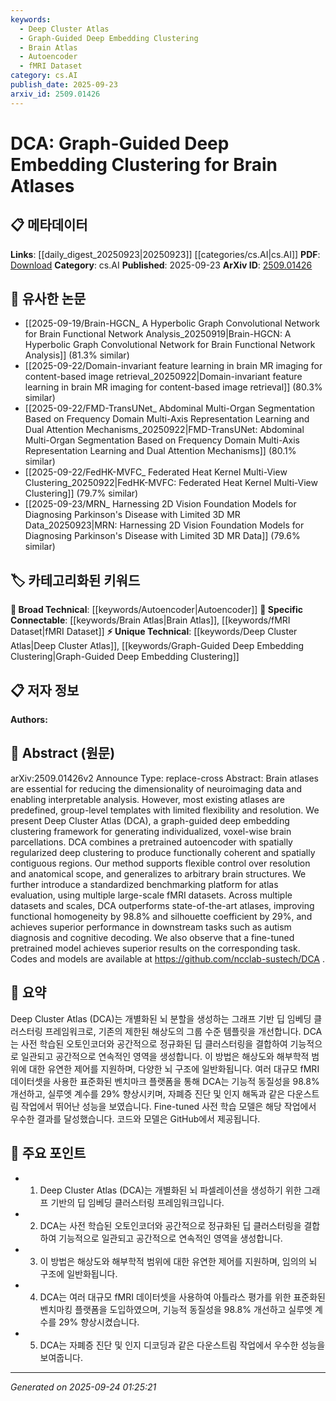 ```yaml
---
keywords:
  - Deep Cluster Atlas
  - Graph-Guided Deep Embedding Clustering
  - Brain Atlas
  - Autoencoder
  - fMRI Dataset
category: cs.AI
publish_date: 2025-09-23
arxiv_id: 2509.01426
---
```


<!-- KEYWORD_LINKING_METADATA:
{
  "processed_timestamp": "2025-09-24T01:25:21.454473",
  "vocabulary_version": "1.0",
  "selected_keywords": [
    "Deep Cluster Atlas",
    "Graph-Guided Deep Embedding Clustering",
    "Brain Atlas",
    "Autoencoder",
    "fMRI Dataset"
  ],
  "rejected_keywords": [],
  "similarity_scores": {
    "Deep Cluster Atlas": 0.78,
    "Graph-Guided Deep Embedding Clustering": 0.75,
    "Brain Atlas": 0.82,
    "Autoencoder": 0.79,
    "fMRI Dataset": 0.77
  },
  "extraction_method": "AI_prompt_based",
  "budget_applied": true,
  "candidates_json": {
    "candidates": [
      {
        "surface": "Deep Cluster Atlas",
        "canonical": "Deep Cluster Atlas",
        "aliases": [
          "DCA"
        ],
        "category": "unique_technical",
        "rationale": "Represents a novel framework for individualized brain parcellations, offering a unique contribution to neuroimaging.",
        "novelty_score": 0.85,
        "connectivity_score": 0.67,
        "specificity_score": 0.88,
        "link_intent_score": 0.78
      },
      {
        "surface": "Graph-Guided Deep Embedding Clustering",
        "canonical": "Graph-Guided Deep Embedding Clustering",
        "aliases": [],
        "category": "unique_technical",
        "rationale": "Describes a specific clustering method that integrates graph structures, relevant for linking to graph-based models.",
        "novelty_score": 0.78,
        "connectivity_score": 0.72,
        "specificity_score": 0.85,
        "link_intent_score": 0.75
      },
      {
        "surface": "Brain Atlases",
        "canonical": "Brain Atlas",
        "aliases": [
          "Brain Atlases"
        ],
        "category": "specific_connectable",
        "rationale": "Central to the paper's focus, providing a foundational concept for neuroimaging data analysis.",
        "novelty_score": 0.54,
        "connectivity_score": 0.89,
        "specificity_score": 0.76,
        "link_intent_score": 0.82
      },
      {
        "surface": "Autoencoder",
        "canonical": "Autoencoder",
        "aliases": [],
        "category": "broad_technical",
        "rationale": "A key component in the framework, linking to deep learning and neural network methodologies.",
        "novelty_score": 0.45,
        "connectivity_score": 0.91,
        "specificity_score": 0.65,
        "link_intent_score": 0.79
      },
      {
        "surface": "fMRI Datasets",
        "canonical": "fMRI Dataset",
        "aliases": [
          "fMRI Datasets"
        ],
        "category": "specific_connectable",
        "rationale": "Essential for benchmarking and evaluation, connecting to neuroimaging and data analysis fields.",
        "novelty_score": 0.52,
        "connectivity_score": 0.84,
        "specificity_score": 0.73,
        "link_intent_score": 0.77
      }
    ],
    "ban_list_suggestions": [
      "method",
      "performance",
      "experiment"
    ]
  },
  "decisions": [
    {
      "candidate_surface": "Deep Cluster Atlas",
      "resolved_canonical": "Deep Cluster Atlas",
      "decision": "linked",
      "scores": {
        "novelty": 0.85,
        "connectivity": 0.67,
        "specificity": 0.88,
        "link_intent": 0.78
      }
    },
    {
      "candidate_surface": "Graph-Guided Deep Embedding Clustering",
      "resolved_canonical": "Graph-Guided Deep Embedding Clustering",
      "decision": "linked",
      "scores": {
        "novelty": 0.78,
        "connectivity": 0.72,
        "specificity": 0.85,
        "link_intent": 0.75
      }
    },
    {
      "candidate_surface": "Brain Atlases",
      "resolved_canonical": "Brain Atlas",
      "decision": "linked",
      "scores": {
        "novelty": 0.54,
        "connectivity": 0.89,
        "specificity": 0.76,
        "link_intent": 0.82
      }
    },
    {
      "candidate_surface": "Autoencoder",
      "resolved_canonical": "Autoencoder",
      "decision": "linked",
      "scores": {
        "novelty": 0.45,
        "connectivity": 0.91,
        "specificity": 0.65,
        "link_intent": 0.79
      }
    },
    {
      "candidate_surface": "fMRI Datasets",
      "resolved_canonical": "fMRI Dataset",
      "decision": "linked",
      "scores": {
        "novelty": 0.52,
        "connectivity": 0.84,
        "specificity": 0.73,
        "link_intent": 0.77
      }
    }
  ]
}
-->

# DCA: Graph-Guided Deep Embedding Clustering for Brain Atlases

## 📋 메타데이터

**Links**: [[daily_digest_20250923|20250923]] [[categories/cs.AI|cs.AI]]
**PDF**: [Download](https://arxiv.org/pdf/2509.01426.pdf)
**Category**: cs.AI
**Published**: 2025-09-23
**ArXiv ID**: [2509.01426](https://arxiv.org/abs/2509.01426)

## 🔗 유사한 논문
- [[2025-09-19/Brain-HGCN_ A Hyperbolic Graph Convolutional Network for Brain Functional Network Analysis_20250919|Brain-HGCN: A Hyperbolic Graph Convolutional Network for Brain Functional Network Analysis]] (81.3% similar)
- [[2025-09-22/Domain-invariant feature learning in brain MR imaging for content-based image retrieval_20250922|Domain-invariant feature learning in brain MR imaging for content-based image retrieval]] (80.3% similar)
- [[2025-09-22/FMD-TransUNet_ Abdominal Multi-Organ Segmentation Based on Frequency Domain Multi-Axis Representation Learning and Dual Attention Mechanisms_20250922|FMD-TransUNet: Abdominal Multi-Organ Segmentation Based on Frequency Domain Multi-Axis Representation Learning and Dual Attention Mechanisms]] (80.1% similar)
- [[2025-09-22/FedHK-MVFC_ Federated Heat Kernel Multi-View Clustering_20250922|FedHK-MVFC: Federated Heat Kernel Multi-View Clustering]] (79.7% similar)
- [[2025-09-23/MRN_ Harnessing 2D Vision Foundation Models for Diagnosing Parkinson's Disease with Limited 3D MR Data_20250923|MRN: Harnessing 2D Vision Foundation Models for Diagnosing Parkinson's Disease with Limited 3D MR Data]] (79.6% similar)

## 🏷️ 카테고리화된 키워드
**🧠 Broad Technical**: [[keywords/Autoencoder|Autoencoder]]
**🔗 Specific Connectable**: [[keywords/Brain Atlas|Brain Atlas]], [[keywords/fMRI Dataset|fMRI Dataset]]
**⚡ Unique Technical**: [[keywords/Deep Cluster Atlas|Deep Cluster Atlas]], [[keywords/Graph-Guided Deep Embedding Clustering|Graph-Guided Deep Embedding Clustering]]

## 📋 저자 정보

**Authors:** 

## 📄 Abstract (원문)

arXiv:2509.01426v2 Announce Type: replace-cross 
Abstract: Brain atlases are essential for reducing the dimensionality of neuroimaging data and enabling interpretable analysis. However, most existing atlases are predefined, group-level templates with limited flexibility and resolution. We present Deep Cluster Atlas (DCA), a graph-guided deep embedding clustering framework for generating individualized, voxel-wise brain parcellations. DCA combines a pretrained autoencoder with spatially regularized deep clustering to produce functionally coherent and spatially contiguous regions. Our method supports flexible control over resolution and anatomical scope, and generalizes to arbitrary brain structures. We further introduce a standardized benchmarking platform for atlas evaluation, using multiple large-scale fMRI datasets. Across multiple datasets and scales, DCA outperforms state-of-the-art atlases, improving functional homogeneity by 98.8% and silhouette coefficient by 29%, and achieves superior performance in downstream tasks such as autism diagnosis and cognitive decoding. We also observe that a fine-tuned pretrained model achieves superior results on the corresponding task. Codes and models are available at https://github.com/ncclab-sustech/DCA .

## 📝 요약

Deep Cluster Atlas (DCA)는 개별화된 뇌 분할을 생성하는 그래프 기반 딥 임베딩 클러스터링 프레임워크로, 기존의 제한된 해상도의 그룹 수준 템플릿을 개선합니다. DCA는 사전 학습된 오토인코더와 공간적으로 정규화된 딥 클러스터링을 결합하여 기능적으로 일관되고 공간적으로 연속적인 영역을 생성합니다. 이 방법은 해상도와 해부학적 범위에 대한 유연한 제어를 지원하며, 다양한 뇌 구조에 일반화됩니다. 여러 대규모 fMRI 데이터셋을 사용한 표준화된 벤치마크 플랫폼을 통해 DCA는 기능적 동질성을 98.8% 개선하고, 실루엣 계수를 29% 향상시키며, 자폐증 진단 및 인지 해독과 같은 다운스트림 작업에서 뛰어난 성능을 보였습니다. Fine-tuned 사전 학습 모델은 해당 작업에서 우수한 결과를 달성했습니다. 코드와 모델은 GitHub에서 제공됩니다.

## 🎯 주요 포인트

- 1. Deep Cluster Atlas (DCA)는 개별화된 뇌 파셀레이션을 생성하기 위한 그래프 기반의 딥 임베딩 클러스터링 프레임워크입니다.
- 2. DCA는 사전 학습된 오토인코더와 공간적으로 정규화된 딥 클러스터링을 결합하여 기능적으로 일관되고 공간적으로 연속적인 영역을 생성합니다.
- 3. 이 방법은 해상도와 해부학적 범위에 대한 유연한 제어를 지원하며, 임의의 뇌 구조에 일반화됩니다.
- 4. DCA는 여러 대규모 fMRI 데이터셋을 사용하여 아틀라스 평가를 위한 표준화된 벤치마킹 플랫폼을 도입하였으며, 기능적 동질성을 98.8% 개선하고 실루엣 계수를 29% 향상시켰습니다.
- 5. DCA는 자폐증 진단 및 인지 디코딩과 같은 다운스트림 작업에서 우수한 성능을 보여줍니다.


---

*Generated on 2025-09-24 01:25:21*